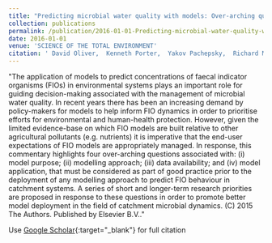 ```yaml
---
title: "Predicting microbial water quality with models: Over-arching questions for managing risk in agricultural catchments"
collection: publications
permalink: /publication/2016-01-01-Predicting-microbial-water-quality-with-models-Over-arching-questions-for-managing-risk-in-agricultural-catchments
date: 2016-01-01
venue: 'SCIENCE OF THE TOTAL ENVIRONMENT'
citation: ' David Oliver,  Kenneth Porter,  Yakov Pachepsky,  Richard Muirhead,  Sim Reaney,  Rory Coffey,  David Kay,  David Milledge,  Eunmi Hong,  Steven Anthony,  Trevor Page,  Jack Bloodworth,  Per-Erik Mellander,  Patrice Carbonneau,  Scott McGrane,  Richard Quilliam, &quot;Predicting microbial water quality with models: Over-arching questions for managing risk in agricultural catchments.&quot; SCIENCE OF THE TOTAL ENVIRONMENT, 2016.'
---
```

"The application of models to predict concentrations of faecal indicator organisms (FIOs) in environmental systems plays an important role for guiding decision-making associated with the management of microbial water quality. In recent years there has been an increasing demand by policy-makers for models to help inform FIO dynamics in order to prioritise efforts for environmental and human-health protection. However, given the limited evidence-base on which FIO models are built relative to other agricultural pollutants (e.g. nutrients) it is imperative that the end-user expectations of FIO models are appropriately managed. In response, this commentary highlights four over-arching questions associated with: (i) model purpose; (ii) modelling approach; (iii) data availability; and (iv) model application, that must be considered as part of good practice prior to the deployment of any modelling approach to predict FIO behaviour in catchment systems. A series of short and longer-term research priorities are proposed in response to these questions in order to promote better model deployment in the field of catchment microbial dynamics. (C) 2015 The Authors. Published by Elsevier B.V.."

Use [Google Scholar](https://scholar.google.com/scholar?q=Predicting+microbial+water+quality+with+models:+Over+arching+questions+for+managing+risk+in+agricultural+catchments){:target="_blank"} for full citation